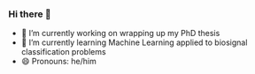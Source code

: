 ### Hi there 👋

- 🔭 I’m currently working on wrapping up my PhD thesis 
- 🌱 I’m currently learning Machine Learning applied to biosignal classification problems
- 😄 Pronouns: he/him



<!--
**frankbolton/frankbolton** is a ✨ _special_ ✨ repository because its `README.md` (this file) appears on your GitHub profile.

Here are some ideas to get you started:

- 🔭 I’m currently working on ...
- 🌱 I’m currently learning ...
- 👯 I’m looking to collaborate on ...
- 🤔 I’m looking for help with ...
- 💬 Ask me about ...
- 📫 How to reach me: ...
- 😄 Pronouns: ...
- ⚡ Fun fact: ...
-->
